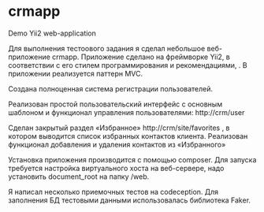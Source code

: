 # crmapp
Demo Yii2 web-application

Для выполнения тестоового задания я сделал небольшое веб-приложение crmapp.
Приложение сделано на фреймворке Yii2, в соответствии с его стилем программирования и рекомендациями, .
В приложении реализуется паттерн MVC.
 
Создана полноценная система регистрации пользователей. 
  
Реализован простой пользовательский интерфейс с основным шаблоном и 
функционал управления пользователями:   http://crm/user
 
Сделан закрытый раздел «Избранное» http://crm/site/favorites , в котором выводится список избранных контактов клиента. Реализован функционал добавления и удаления контактов из «Избранного»
 
Установка приложения производится с помощью composer.
Для запуска требуется настройка виртуального хоста на веб-сервере, надо установить document_root на папку /web. 
 
Я написал несколько приемочных тестов на codeception.
Для заполнения БД тестовыми данными использовалась библиотека Faker.
